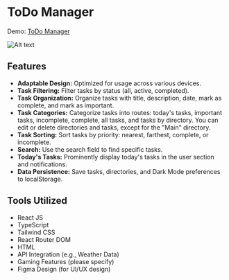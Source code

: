 # ToDo Manager

Demo: [ToDo Manager](https://to-do-manager-ruddy.vercel.app/)

<img
  src="[/path/to/img.jpg](https://drive.google.com/file/d/1bAF_xWM-cWabkd3EtSm77yACAh_CAFw4/view?usp=drive_link)"
  alt="Alt text"
  title="Optional title"
  style="display: inline-block; margin: 0 auto; max-width: 300px">

  
## Features

- **Adaptable Design:** Optimized for usage across various devices.
- **Task Filtering:** Filter tasks by status (all, active, completed).
- **Task Organization:** Organize tasks with title, description, date, mark as complete, and mark as important.
- **Task Categories:** Categorize tasks into routes: today's tasks, important tasks, incomplete, complete, all tasks, and tasks by directory. You can edit or delete directories and tasks, except for the "Main" directory.
- **Task Sorting:** Sort tasks by priority: nearest, farthest, complete, or incomplete.
- **Search:** Use the search field to find specific tasks.
- **Today's Tasks:** Prominently display today's tasks in the user section and notifications.
- **Data Persistence:** Save tasks, directories, and Dark Mode preferences to localStorage.

## Tools Utilized

- React JS
- TypeScript
- Tailwind CSS
- React Router DOM
- HTML
- API Integration (e.g., Weather Data)
- Gaming Features (please specify)
- Figma Design (for UI/UX design)

